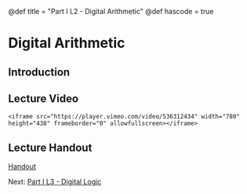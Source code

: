 @def title = "Part I L2 - Digital Arithmetic"
@def hascode = true

# Digital Arithmetic
## Introduction

## Lecture Video
~~~
<iframe src="https://player.vimeo.com/video/536312434" width="780" height="438" frameborder="0" allowfullscreen></iframe>
~~~
## Lecture Handout
[Handout](/part_i/ME319_-_Mechatronics_-_Part_I_Lecture_2_Digital_Arithmetic.pdf)


Next: [Part I L3 - Digital Logic](../lecture3/)  
